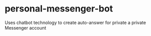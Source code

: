 # personal-messenger-bot
Uses chatbot technology to create auto-answer for private a private Messenger account
